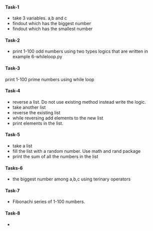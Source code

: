 #### Task-1

- take 3 variables. a,b and c
- findout which has the biggest number
- findout which has the smallest number

#### Task-2

- print 1-100 odd numbers using two types logics that are written in example 6-whileloop.py

#### Task-3

print 1-100 prime numbers using while loop

#### Task-4

- reverse a list. Do not use existing method instead write the logic.
- take another list
- reverse the existing list
- while reversing add elements to the new list
- print elements in the list.

#### Task-5

- take a list
- fill the list with a random number. Use math and rand package
- print the sum of all the numbers in the list

#### Tasks-6

- the biggest number among a,b,c using terinary operators

#### Task-7

- Fibonachi series of 1-100 numbers.

#### Task-8

- 